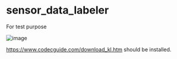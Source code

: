 # sensor_data_labeler
For test purpose

![image](https://github.com/sung-park/sensor_data_labeler/assets/31734973/a7bec6c6-7ac7-46e1-b917-8ef8512b2ea2)

https://www.codecguide.com/download_kl.htm should be installed.